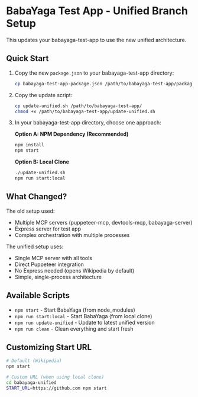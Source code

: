 # BabaYaga Test App - Unified Branch Setup

This updates your babayaga-test-app to use the new unified architecture.

## Quick Start

1. Copy the new `package.json` to your babayaga-test-app directory:
   ```bash
   cp babayaga-test-app-package.json /path/to/babayaga-test-app/package.json
   ```

2. Copy the update script:
   ```bash
   cp update-unified.sh /path/to/babayaga-test-app/
   chmod +x /path/to/babayaga-test-app/update-unified.sh
   ```

3. In your babayaga-test-app directory, choose one approach:

   **Option A: NPM Dependency (Recommended)**
   ```bash
   npm install
   npm start
   ```

   **Option B: Local Clone**
   ```bash
   ./update-unified.sh
   npm run start:local
   ```

## What Changed?

The old setup used:
- Multiple MCP servers (puppeteer-mcp, devtools-mcp, babayaga-server)
- Express server for test app
- Complex orchestration with multiple processes

The unified setup uses:
- Single MCP server with all tools
- Direct Puppeteer integration
- No Express needed (opens Wikipedia by default)
- Simple, single-process architecture

## Available Scripts

- `npm start` - Start BabaYaga (from node_modules)
- `npm run start:local` - Start BabaYaga (from local clone)
- `npm run update-unified` - Update to latest unified version
- `npm run clean` - Clean everything and start fresh

## Customizing Start URL

```bash
# Default (Wikipedia)
npm start

# Custom URL (when using local clone)
cd babayaga-unified
START_URL=https://github.com npm start
```